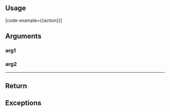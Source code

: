 ```go

```

## Usage

[code-example={{action}}]

## Arguments

### arg1

### arg2

---

## Return

## Exceptions
